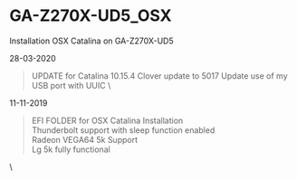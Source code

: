 # GA-Z270X-UD5_OSX
Installation OSX Catalina on GA-Z270X-UD5

28-03-2020
>UPDATE for Catalina 10.15.4
Clover update to 5017
Update use of my USB port with UUIC
\

11-11-2019
>EFI FOLDER for OSX Catalina Installation\
Thunderbolt support with sleep function enabled\
Radeon VEGA64 5k Support\
Lg 5k fully functional

\
